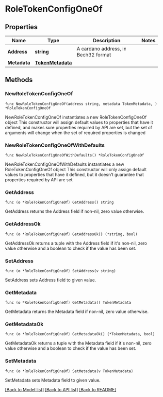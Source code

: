 # RoleTokenConfigOneOf

## Properties

Name | Type | Description | Notes
------------ | ------------- | ------------- | -------------
**Address** | **string** | A cardano address, in Bech32 format | 
**Metadata** | [**TokenMetadata**](TokenMetadata.md) |  | 

## Methods

### NewRoleTokenConfigOneOf

`func NewRoleTokenConfigOneOf(address string, metadata TokenMetadata, ) *RoleTokenConfigOneOf`

NewRoleTokenConfigOneOf instantiates a new RoleTokenConfigOneOf object
This constructor will assign default values to properties that have it defined,
and makes sure properties required by API are set, but the set of arguments
will change when the set of required properties is changed

### NewRoleTokenConfigOneOfWithDefaults

`func NewRoleTokenConfigOneOfWithDefaults() *RoleTokenConfigOneOf`

NewRoleTokenConfigOneOfWithDefaults instantiates a new RoleTokenConfigOneOf object
This constructor will only assign default values to properties that have it defined,
but it doesn't guarantee that properties required by API are set

### GetAddress

`func (o *RoleTokenConfigOneOf) GetAddress() string`

GetAddress returns the Address field if non-nil, zero value otherwise.

### GetAddressOk

`func (o *RoleTokenConfigOneOf) GetAddressOk() (*string, bool)`

GetAddressOk returns a tuple with the Address field if it's non-nil, zero value otherwise
and a boolean to check if the value has been set.

### SetAddress

`func (o *RoleTokenConfigOneOf) SetAddress(v string)`

SetAddress sets Address field to given value.


### GetMetadata

`func (o *RoleTokenConfigOneOf) GetMetadata() TokenMetadata`

GetMetadata returns the Metadata field if non-nil, zero value otherwise.

### GetMetadataOk

`func (o *RoleTokenConfigOneOf) GetMetadataOk() (*TokenMetadata, bool)`

GetMetadataOk returns a tuple with the Metadata field if it's non-nil, zero value otherwise
and a boolean to check if the value has been set.

### SetMetadata

`func (o *RoleTokenConfigOneOf) SetMetadata(v TokenMetadata)`

SetMetadata sets Metadata field to given value.



[[Back to Model list]](../README.md#documentation-for-models) [[Back to API list]](../README.md#documentation-for-api-endpoints) [[Back to README]](../README.md)


